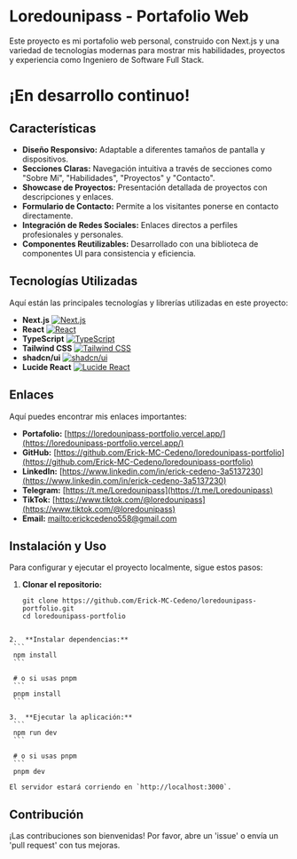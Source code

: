 # Loredounipass - Portafolio Web

Este proyecto es mi portafolio web personal, construido con Next.js y una variedad de tecnologías modernas para mostrar mis habilidades, proyectos y experiencia como Ingeniero de Software Full Stack.

# ¡En desarrollo continuo!

## Características
- **Diseño Responsivo:** Adaptable a diferentes tamaños de pantalla y dispositivos.
- **Secciones Claras:** Navegación intuitiva a través de secciones como "Sobre Mí", "Habilidades", "Proyectos" y "Contacto".
- **Showcase de Proyectos:** Presentación detallada de proyectos con descripciones y enlaces.
- **Formulario de Contacto:** Permite a los visitantes ponerse en contacto directamente.
- **Integración de Redes Sociales:** Enlaces directos a perfiles profesionales y personales.
- **Componentes Reutilizables:** Desarrollado con una biblioteca de componentes UI para consistencia y eficiencia.

## Tecnologías Utilizadas
Aquí están las principales tecnologías y librerías utilizadas en este proyecto:

- **Next.js**  [![Next.js](https://img.shields.io/badge/Next.js-Black?style=for-the-badge&logo=next.js&logoColor=white)](https://nextjs.org/)
- **React**  [![React](https://img.shields.io/badge/React-20232A?style=for-the-badge&logo=react&logoColor=61DAFB)](https://react.dev/)
- **TypeScript**  [![TypeScript](https://img.shields.io/badge/TypeScript-007ACC?style=for-the-badge&logo=typescript&logoColor=white)](https://www.typescriptlang.org/)
- **Tailwind CSS**  [![Tailwind CSS](https://img.shields.io/badge/Tailwind_CSS-38B2AC?style=for-the-badge&logo=tailwind-css&logoColor=white)](https://tailwindcss.com/)
- **shadcn/ui** [![shadcn/ui](https://img.shields.io/badge/shadcn%2Fui-000000?style=for-the-badge&logo=shadcnui&logoColor=white)](https://ui.shadcn.com/)
- **Lucide React**  [![Lucide React](https://img.shields.io/badge/Lucide_React-222222?style=for-the-badge&logo=lucide&logoColor=white)](https://lucide.dev/)

## Enlaces
Aquí puedes encontrar mis enlaces importantes:

*   **Portafolio:** [https://loredounipass-portfolio.vercel.app/](https://loredounipass-portfolio.vercel.app/)
*   **GitHub:** [https://github.com/Erick-MC-Cedeno/loredounipass-portfolio](https://github.com/Erick-MC-Cedeno/loredounipass-portfolio)
*   **LinkedIn:** [https://www.linkedin.com/in/erick-cedeno-3a5137230](https://www.linkedin.com/in/erick-cedeno-3a5137230)
*   **Telegram:** [https://t.me/Loredounipass](https://t.me/Loredounipass)
*   **TikTok:** [https://www.tiktok.com/@loredounipass](https://www.tiktok.com/@loredounipass)
*   **Email:** [mailto:erickcedeno558@gmail.com](mailto:erickcedeno558@gmail.com)

## Instalación y Uso
Para configurar y ejecutar el proyecto localmente, sigue estos pasos:

1.  **Clonar el repositorio:**
    ```
    git clone https://github.com/Erick-MC-Cedeno/loredounipass-portfolio.git
    cd loredounipass-portfolio
   ```

2.  **Instalar dependencias:**
    ```
    npm install
    ```

    # o si usas pnpm
    ```
    pnpm install
    ```

3.  **Ejecutar la aplicación:**
    ```
    npm run dev
    ```

    # o si usas pnpm
    ```
    pnpm dev
   ```
    El servidor estará corriendo en `http://localhost:3000`.

## Contribución
¡Las contribuciones son bienvenidas! Por favor, abre un 'issue' o envía un 'pull request' con tus mejoras.





